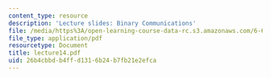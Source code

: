 ```yaml
---
content_type: resource
description: 'Lecture slides: Binary Communications'
file: /media/https%3A/open-learning-course-data-rc.s3.amazonaws.com/6-661-receivers-antennas-and-signals-spring-2003/26b4cbbdb4ffd1316b24b7fb21e2efca_lecture14.pdf
file_type: application/pdf
resourcetype: Document
title: lecture14.pdf
uid: 26b4cbbd-b4ff-d131-6b24-b7fb21e2efca
---
```

